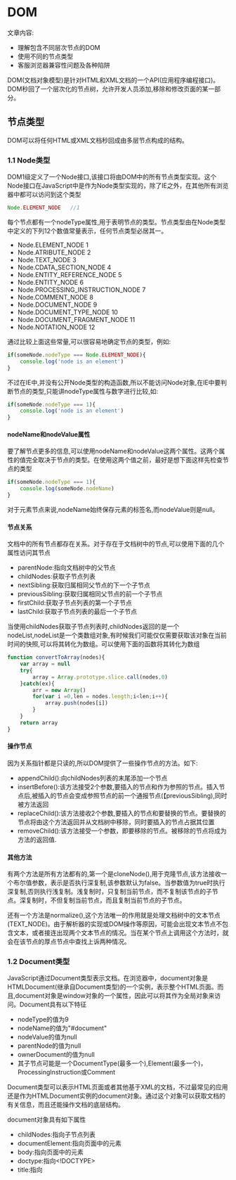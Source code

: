 # DOM

文章内容:

* 理解包含不同层次节点的DOM
* 使用不同的节点类型
* 客服浏览器兼容性问题及各种陷阱

DOM(文档对象模型)是针对HTML和XML文档的一个API(应用程序编程接口)。DOM秒回了一个层次化的节点树，允许开发人员添加,移除和修改页面的某一部分。

## 节点类型

DOM可以将任何HTML或XML文档秒回成由多层节点构成的结构。

### 1.1 Node类型

DOM1级定义了一个Node接口,该接口将由DOM中的所有节点类型实现。这个Node接口在JavaScript中是作为Node类型实现的，除了IE之外，在其他所有浏览器中都可以访问到这个类型

``` JavaScript
Node.ELEMENT_NODE   //1
```

每个节点都有一个nodeType属性,用于表明节点的类型。节点类型由在Node类型中定义的下列12个数值常量表示，任何节点类型必居其一。

* Node.ELEMENT_NODE 1
* Node.ATRIBUTE_NODE 2
* Node.TEXT_NODE 3
* Node.CDATA_SECTION_NODE 4
* Node.ENTITY_REFERENCE_NODE 5
* Node.ENTITY_NODE 6
* Node.PROCESSING_INSTRUCTION_NODE 7
* Node.COMMENT_NODE 8
* Node.DOCUMENT_NODE 9
* Node.DOCUMENT_TYPE_NODE 10
* Node.DOCUMENT_FRAGMENT_NODE 11
* Node.NOTATION_NODE 12

通过比较上面这些常量,可以很容易地确定节点的类型，例如:

``` javascript
if(someNode.nodeType === Node.ELEMENT_NODE){
    console.log('node is an element')
}
```

不过在IE中,并没有公开Node类型的构造函数,所以不能访问Node对象,在IE中要判断节点的类型,只能讲nodeType属性与数字进行比较,如:

``` javascript
if(someNode.nodeType === 1){
    console.log('node is an element')
}
```

#### nodeName和nodeValue属性

要了解节点更多的信息,可以使用nodeName和nodeValue这两个属性。这两个属性的值完全取决于节点的类型。在使用这两个值之前，最好是想下面这样先检查节点的类型

``` javascript
if(someNode.nodeType === 1){
    console.log(someNode.nodeName)
}
```

对于元素节点来说,nodeName始终保存元素的标签名,而nodeValue则是null。

#### 节点关系

文档中的所有节点都存在关系。对于存在于文档树中的节点,可以使用下面的几个属性访问其节点

* parentNode:指向文档树中的父节点
* childNodes:获取子节点列表
* nextSibling:获取归属相同父节点的下一个子节点
* previousSibling:获取归属相同父节点的前一个子节点
* firstChild:获取子节点列表的第一个子节点
* lastChild:获取子节点列表的最后一个子节点

当使用childNodes获取子节点列表时,childNodes返回的是一个nodeList,nodeList是一个类数组对象,有时候我们可能仅仅需要获取该对象在当前时间的快照,可以将其转化为数组。可以使用下面的函数将其转化为数组

``` javascript
function convertToArray(nodes){
    var array = null
    try{
        array = Array.prototype.slice.call(nodes,0)
    }catch(ex){
        arr = new Array()
        for(var i =0,len = nodes.length;i<len;i++){
            array.push(nodes[i])
        }
    }
    return array
}
```

#### 操作节点

因为关系指针都是只读的,所以DOM提供了一些操作节点的方法。如下:

* appendChild():向childNodes列表的末尾添加一个节点
* insertBefore():该方法接受2个参数,要插入的节点和作为参照的节点。插入节点后,被插入的节点会变成参照节点的前一个通报节点(【previousSibling),同时被方法返回
* replaceChild():该方法接收2个参数,要插入的节点和要替换的节点。要替换的节点将由这个方法返回并从文档树中移除，同时要插入的节点占据其位置
* removeChild():该方法接受一个参数，即要移除的节点。被移除的节点将成为方法的返回值.

#### 其他方法

有两个方法是所有方法都有的,第一个是cloneNode(),用于克隆节点,该方法接收一个布尔值参数，表示是否执行深复制,该参数默认为false。当参数值为true时执行深复制,否则执行浅复制。浅复制时，只复制当前节点，而不复制该节点的子节点。深复制时，不但复制当前节点，而且复制当前节点的子节点。

还有一个方法是normalize(),这个方法唯一的作用就是处理文档树中的文本节点(TEXT_NODE)。由于解析器的实现或DOM操作等原因，可能会出现文本节点不包含文本，或者接连出现两个文本节点的情况。当在某个节点上调用这个方法时，就会在该节点的厚点节点中查找上诉两种情况。

### 1.2 Document类型

JavaScript通过Document类型表示文档。在浏览器中，document对象是HTMLDocument(继承自Document类型)的一个实例，表示整个HTML页面。而且,document对象是window对象的一个属性，因此可以将其作为全局对象来访问。Document具有以下特征

* nodeType的值为9
* nodeName的值为"#document"
* nodeValue的值为null
* parentNode的值为null
* ownerDocument的值为null
* 其子节点可能是一个DocumentType(最多一个),Element(最多一个)，ProcessingInstruction或Comment

Document类型可以表示HTML页面或者其他基于XML的文档，不过最常见的应用还是作为HTMLDocument实例的document对象。通过这个对象可以获取文档的有关信息，而且还能操作文档的底层结构。

document对象具有如下属性

* childNodes:指向子节点列表
* documentElement:指向页面中的<html>元素
* body:指向页面中的<body>元素
* doctype:指向<!DOCTYPE>
* title:指向<title>
* URL:当前页面的URL
* referrer:当前页面的来源URL
* domain:当前页面的域名,如 "google.com"

在document对象中,有些值得注意的兼容性问题如下:

#### (1) 对document.doctype的支持

* IE8及之前版本,如果存在文档类型声明，会将其错误地解释为一个注释并把它当做Comment节点,而document.doctype的值始终未null
* IE9+和firefox,如果存在文档声明,会将其作为文档的第一个子节点,此时可以使用document.childNodes[0]和document.firstChild访问
* chrome,Safari和Opera:如果存在文档类型声明,会将其解析，但不会作为文档的子节点，无法通过documnt.childNodes访问他

document类型还提供了一些用于查找元素的方法,如下:

* getElementsByTagName:通过标签名查找
* getElementsByClassName:通过类名查找
* getElementById:通过id名查找
* querySelector:通过选择器查找，只返回第一个符合条件的
* querySelectorAll:通过选择器查找,查找所有的

document对象还有一些特殊的集合。这些集合都是HTMLCollection对象,为访问文档常用的部分提供了快捷方式，包括

* document.anchors 包含文档中所有带有name特性的<a>元素
* document.applets 包含文档中所有的<applet>元素,因为不在推荐使用<applet>元素，所以这个集合已经不建议使用了
* document.forms 包含文档中所有的<form>元素,与document.getElementsByTagName("form")得到的结果一致
* document.images 包含文档中所有的img元素,
* document.links 包含文档中所有带href特性的<a>元素

document对象还提供将输出流写入到网页中的能力,不过值得注意的是,该方法只有在页面被加载的过程中，才可以向页面动态地加入内容。

write(),writeln(),open(),close()

``` javascript
<html>
    <body>
        <script type="text/javascript">
            document.write("hello world")
        </script>
    <body>
</html>
```

### 1.3 Element类型

除了Document类型之外,Element类型就要算是Web编程中最常用的类型了。Element类型用于表现XML或HTML元素，提供了对元素标签名，子节点及特性的访问。Element节点具有以下特征

* nodeType的值为1
* nodeName的值为元素的标签名
* nodeValue的值为null

要访问元素的标签名,可以使用nodeName和tagName属性，两者返回一样的值

``` javascript
var ulNode = document.getElementsByTagName('ul')[0]
ulNode.tagName === ulNode.tagName       //true
```

关于标签名,在HTML中,标签名始终大写，在XML中,标签名和源代码中的保持一致,所以要准确判断节点的标签名最好先将其转换为小写后再判断。

``` javascript
ulNode.tagNmae.toLowerCase() == "ul"       //true
```

#### HTML元素

所有HTML元素都有HTMLElement类型表示,不是直接通过这个类型，也通过它的子类型来表示。HTMLElement类型直接继承自Element并添加了一些属性。添加的这些属性分别对应每个HTML元素中都存在的下列特性。

* id:元素在文档中的唯一标识符
* title:有关元素的附加说明信息,一般通过工具提示条显示出来
* lang:元素内容的语言代码,一般很少使用
* dir:语言的方向,值为"ltr"(从左至右) 或"rtl"(从右至左),也很少使用
* className:与元素的class特性对应，即为元素指定的CSS类。

#### 取得特性

Element元素有3个操作特性的方法,分别为:getAttribute(),setAttribute(),removeAttribute()

#### attributes属性

Element类型是使用attributes属性的唯一一个DOM节点类型。attribute属性中包含一个NamedNodeMap,与NodeList类似，也是一个"动态的集合"。元素的每一个特性都由一个Attr节点表示，每个节点都保存在NamedNodeMap对象中。NamedNodeMap对象拥有下列方法

* getNamedItem(name):返回nodeName属性等于name的节点
* removeNamedItem(name):从列表中移除nodeName属性等于name的节点
* setNamedItem(node):向列表中添加节点，以节点的nodeName属性为索引
* item(pos):返回位于数字pos处的节点

``` javascript
var ulNode = document.createElement('ul')
ulNode.setAttribute('id','a')
ulNode.attributes.getNamedItem('id')   // id=a
```

在世界使用时,可以通过遍历attrbutes来访问Element的所有属性,不过值得注意的是,针对attributes对象中的特性,不同浏览器返回的顺序不同。而且在IE7及更早的版本中会返回Element中所有可能的特性，包括没有指定的特性

可以使用下面的函数访问元素的所有属性

``` javascript
function outputAttributes(element){
    var pairs = new Array(),
        attrName,
        attrValue,
        i,
        len;
    for(i = 0,len = element.attributes.length;i<len;i++){
        attrName = element.attributes[i].nodeName
        attrValue = element.attrbutes[i].nodeValue
        if(element.attributes[i].specified){
            pairs.push(attrName + "=\"" + attrValue + "\"")
        }
    }
    return pairs.join(" ");
}
```

## DOM操作技术

### 2.1 动态脚本

使用<script>元素可以向页面中插入JavaScript代码，一种方式是通过其src特性包含外部文件，另一种方式是用这个元素本身来包含代码。

通过操作DOM动态加载外部JavaScript文件方法如下:

``` JavaScript
function loadScript(url){
    var script = document.createElement("script")
    script.type = "text/javascript"
    script.src = url
    document.body.appendChild(script)
}
```

操作DOM加载行内JavaScript文件

``` javascript
function loadScriptString(code){
    var script = document.createElement("script")
    script.type = "text/javascript"
    try{
        script.appendChild(document.createTextNode)
    }catch(ex){
        script.text = code
    }
    document.body.appendChild(script)
}
```

### 2.2 动态样式

能够把CSS样式包含到HTML页面中的元素有两个.其中<link>元素用于包含来自外部的文件，而<style>元素用于指定嵌入的样式。

嵌入外部CSS样式

``` javascript
function loadStyles(url){
    var link = document.createElement("link")
    link.rel = "stylesheet"
    link.type = "text/css"
    link.href = url
    var head = document.getElementsByTagName("head")[0]
    head.appendChild(link)
}
```

嵌入CSS样式

``` javascript
function loadStyleString(css){
    var style = document.createElement("style")
    style.type = "text/css"
    try{
        stye.appendChild(document.createTextNode(css))
    }catch(ex){
        style.styleSheet.cssText = css
    }
    var head = document.getElementsByTagName("head")[0]
    head.appendChild(style)
}
```
